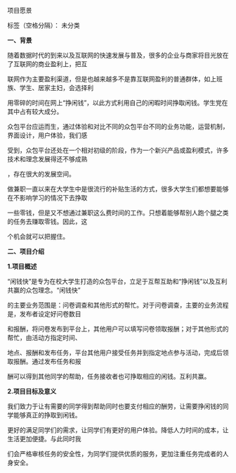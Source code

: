 ﻿项目愿景

标签（空格分隔）： 未分类



**一、背景**

随着数据时代的到来以及互联网的快速发展与普及，很多的企业与商家将目光放在了互联网的商业盈利上，把互

联网作为主要盈利渠道，但是也越来越多不是靠互联网盈利的普通群体，如上班族、学生、居家主妇，会选择利

用零碎的时间在网上“挣闲钱”，以此方式利用自己的闲暇时间挣取闲钱。学生党在其中占有较大成分。

众包平台应运而生，通过体验和对比不同的众包平台不同的业务功能，运营机制，界面设计，用户体验，我们感

受到，众包平台还处在一个相对初级的阶段，作为一个新兴产品或盈利模式，许多技术和理念发展得还不够成熟

，存在很大的发展空间。

做兼职一直以来在大学生中是很流行的补贴生活的方式，很多大学生们都想要能够在不影响学习的情况下去挣取

一些零钱，但是又不想通过兼职这么费时间的工作。只想着能够帮别人跑个腿之类的任务去赚取零钱。因此，这

个机会就可以把握住。


**二、项目介绍**

**1.项目概述**

“闲钱快”是专为在校大学生打造的众包平台，立足于互帮互助和“挣闲钱”以及互利共赢的众包理念。“闲钱快”

的主要业务范围是：问卷调查和其他形式的帮忙。对于问卷调查，主要的业务流程是，发布者设定好问卷数目

和报酬，将问卷发布到平台上，其他用户可以填写问卷领取报酬；对于其他形式的帮忙，由活动方指定时间、

地点、报酬和发布任务，平台其他用户接受任务并到指定地点参与活动，完成后领取报酬。通过发布任务和报

酬可以得到其他同学的帮助，任务接收者也可挣取相应的闲钱。互利共赢。

**2.项目目标及意义**

我们致力于让有需要的同学得到帮助同时也要支付相应的酬劳，让需要挣闲钱的同学能够真正的挣取到闲钱。

更好的满足同学们的需求，让同学们有更好的用户体验。降低人力时间的成本，让生活更加便捷。与此同时我

们会严格审核任务的安全性，为同学们提供优质的服务，更加注重任务完成者的人身安全。
